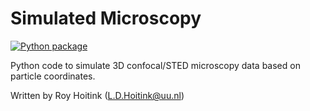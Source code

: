 # Simulated Microscopy
[![Python package](https://github.com/rhoitink/simulatedmicroscopy/actions/workflows/pythonpackage.yml/badge.svg?branch=main)](https://github.com/rhoitink/simulatedmicroscopy/actions/workflows/pythonpackage.yml)

Python code to simulate 3D confocal/STED microscopy data based on particle coordinates.

Written by Roy Hoitink (L.D.Hoitink@uu.nl)

